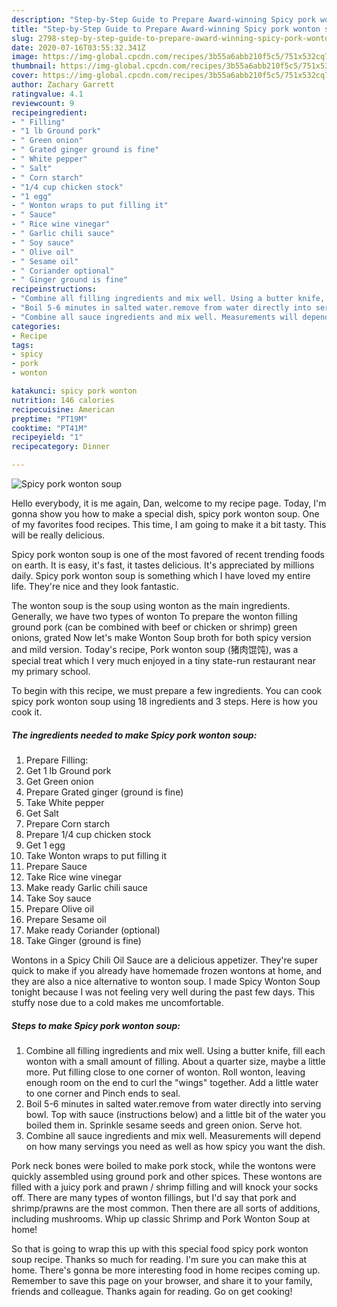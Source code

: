 ```yaml
---
description: "Step-by-Step Guide to Prepare Award-winning Spicy pork wonton soup"
title: "Step-by-Step Guide to Prepare Award-winning Spicy pork wonton soup"
slug: 2798-step-by-step-guide-to-prepare-award-winning-spicy-pork-wonton-soup
date: 2020-07-16T03:55:32.341Z
image: https://img-global.cpcdn.com/recipes/3b55a6abb210f5c5/751x532cq70/spicy-pork-wonton-soup-recipe-main-photo.jpg
thumbnail: https://img-global.cpcdn.com/recipes/3b55a6abb210f5c5/751x532cq70/spicy-pork-wonton-soup-recipe-main-photo.jpg
cover: https://img-global.cpcdn.com/recipes/3b55a6abb210f5c5/751x532cq70/spicy-pork-wonton-soup-recipe-main-photo.jpg
author: Zachary Garrett
ratingvalue: 4.1
reviewcount: 9
recipeingredient:
- " Filling"
- "1 lb Ground pork"
- " Green onion"
- " Grated ginger ground is fine"
- " White pepper"
- " Salt"
- " Corn starch"
- "1/4 cup chicken stock"
- "1 egg"
- " Wonton wraps to put filling it"
- " Sauce"
- " Rice wine vinegar"
- " Garlic chili sauce"
- " Soy sauce"
- " Olive oil"
- " Sesame oil"
- " Coriander optional"
- " Ginger ground is fine"
recipeinstructions:
- "Combine all filling ingredients and mix well. Using a butter knife, fill each wonton with a small amount of filling. About a quarter size, maybe a little more. Put filling close to one corner of wonton. Roll wonton, leaving enough room on the end to curl the &#34;wings&#34; together. Add a little water to one corner and Pinch ends to seal."
- "Boil 5-6 minutes in salted water.remove from water directly into serving bowl. Top with sauce (instructions below) and a little bit of the water you boiled them in. Sprinkle sesame seeds and green onion. Serve hot."
- "Combine all sauce ingredients and mix well. Measurements will depend on how many servings you need as well as how spicy you want the dish."
categories:
- Recipe
tags:
- spicy
- pork
- wonton

katakunci: spicy pork wonton 
nutrition: 146 calories
recipecuisine: American
preptime: "PT19M"
cooktime: "PT41M"
recipeyield: "1"
recipecategory: Dinner

---
```



![Spicy pork wonton soup](https://img-global.cpcdn.com/recipes/3b55a6abb210f5c5/751x532cq70/spicy-pork-wonton-soup-recipe-main-photo.jpg)

Hello everybody, it is me again, Dan, welcome to my recipe page. Today, I'm gonna show you how to make a special dish, spicy pork wonton soup. One of my favorites food recipes. This time, I am going to make it a bit tasty. This will be really delicious.

Spicy pork wonton soup is one of the most favored of recent trending foods on earth. It is easy, it's fast, it tastes delicious. It's appreciated by millions daily. Spicy pork wonton soup is something which I have loved my entire life. They're nice and they look fantastic.

The wonton soup is the soup using wonton as the main ingredients. Generally, we have two types of wonton To prepare the wonton filling ground pork (can be combined with beef or chicken or shrimp) green onions, grated Now let&#39;s make Wonton Soup broth for both spicy version and mild version. Today&#39;s recipe, Pork wonton soup (猪肉馄饨), was a special treat which I very much enjoyed in a tiny state-run restaurant near my primary school.


To begin with this recipe, we must prepare a few ingredients. You can cook spicy pork wonton soup using 18 ingredients and 3 steps. Here is how you cook it.

<!--inarticleads1-->

##### The ingredients needed to make Spicy pork wonton soup:

1. Prepare  Filling:
1. Get 1 lb Ground pork
1. Get  Green onion
1. Prepare  Grated ginger (ground is fine)
1. Take  White pepper
1. Get  Salt
1. Prepare  Corn starch
1. Prepare 1/4 cup chicken stock
1. Get 1 egg
1. Take  Wonton wraps to put filling it
1. Prepare  Sauce
1. Take  Rice wine vinegar
1. Make ready  Garlic chili sauce
1. Take  Soy sauce
1. Prepare  Olive oil
1. Prepare  Sesame oil
1. Make ready  Coriander (optional)
1. Take  Ginger (ground is fine)


Wontons in a Spicy Chili Oil Sauce are a delicious appetizer. They&#39;re super quick to make if you already have homemade frozen wontons at home, and they are also a nice alternative to wonton soup. I made Spicy Wonton Soup tonight because I was not feeling very well during the past few days. This stuffy nose due to a cold makes me uncomfortable. 

<!--inarticleads2-->

##### Steps to make Spicy pork wonton soup:

1. Combine all filling ingredients and mix well. Using a butter knife, fill each wonton with a small amount of filling. About a quarter size, maybe a little more. Put filling close to one corner of wonton. Roll wonton, leaving enough room on the end to curl the &#34;wings&#34; together. Add a little water to one corner and Pinch ends to seal.
1. Boil 5-6 minutes in salted water.remove from water directly into serving bowl. Top with sauce (instructions below) and a little bit of the water you boiled them in. Sprinkle sesame seeds and green onion. Serve hot.
1. Combine all sauce ingredients and mix well. Measurements will depend on how many servings you need as well as how spicy you want the dish.


Pork neck bones were boiled to make pork stock, while the wontons were quickly assembled using ground pork and other spices. These wontons are filled with a juicy pork and prawn / shrimp filling and will knock your socks off. There are many types of wonton fillings, but I&#39;d say that pork and shrimp/prawns are the most common. Then there are all sorts of additions, including mushrooms. Whip up classic Shrimp and Pork Wonton Soup at home! 

So that is going to wrap this up with this special food spicy pork wonton soup recipe. Thanks so much for reading. I'm sure you can make this at home. There's gonna be more interesting food in home recipes coming up. Remember to save this page on your browser, and share it to your family, friends and colleague. Thanks again for reading. Go on get cooking!

